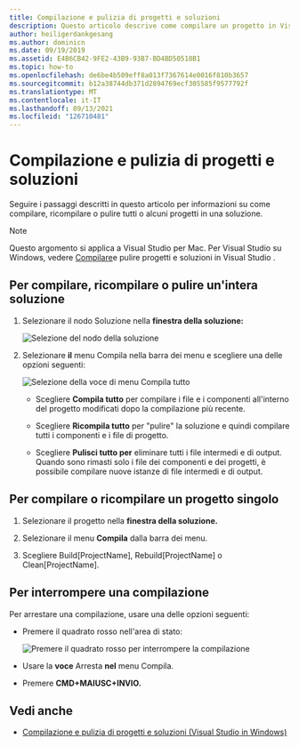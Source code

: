 ```yaml
---
title: Compilazione e pulizia di progetti e soluzioni
description: Questo articolo descrive come compilare un progetto in Visual Studio per Mac
author: heiligerdankgesang
ms.author: dominicn
ms.date: 09/19/2019
ms.assetid: E4B6CB42-9FE2-43B9-93B7-BD4BD50518B1
ms.topic: how-to
ms.openlocfilehash: de6be4b509eff8a013f7367614e0016f810b3657
ms.sourcegitcommit: b12a38744db371d2894769ecf305585f9577792f
ms.translationtype: MT
ms.contentlocale: it-IT
ms.lasthandoff: 09/13/2021
ms.locfileid: "126710481"
---
```

# <a name="building-and-cleaning-projects-and-solutions"></a>Compilazione e pulizia di progetti e soluzioni

Seguire i passaggi descritti in questo articolo per informazioni su come compilare, ricompilare o pulire tutti o alcuni progetti in una soluzione.

> [!NOTE]
> Questo argomento si applica a Visual Studio per Mac. Per Visual Studio su Windows, vedere [Compilare](/visualstudio/ide/building-and-cleaning-projects-and-solutions-in-visual-studio)e pulire progetti e soluzioni in Visual Studio .

## <a name="to-build-rebuild-or-clean-an-entire-solution"></a>Per compilare, ricompilare o pulire un'intera soluzione

1. Selezionare il nodo Soluzione nella **finestra della soluzione:**

    ![Selezione del nodo della soluzione](media/compiling-and-building-image1.png)

2. Selezionare **il** menu Compila nella barra dei menu e scegliere una delle opzioni seguenti:

    ![Selezione della voce di menu Compila tutto](media/compiling-and-building-image2.png)

    * Scegliere **Compila tutto** per compilare i file e i componenti all'interno del progetto modificati dopo la compilazione più recente.

    * Scegliere **Ricompila tutto** per "pulire" la soluzione e quindi compilare tutti i componenti e i file di progetto.

    * Scegliere **Pulisci tutto per** eliminare tutti i file intermedi e di output. Quando sono rimasti solo i file dei componenti e dei progetti, è possibile compilare nuove istanze di file intermedi e di output.

## <a name="to-build-or-rebuild-a-single-project"></a>Per compilare o ricompilare un progetto singolo

1. Selezionare il progetto nella **finestra della soluzione.**

2. Selezionare il menu **Compila** dalla barra dei menu.

3. Scegliere Build[ProjectName], Rebuild[ProjectName] o Clean[ProjectName].

## <a name="to-stop-a-build"></a>Per interrompere una compilazione

Per arrestare una compilazione, usare una delle opzioni seguenti:

* Premere il quadrato rosso nell'area di stato:

    ![Premere il quadrato rosso per interrompere la compilazione](media/compiling-and-building-image3.png)

* Usare la **voce** Arresta **nel** menu Compila.

* Premere **CMD+MAIUSC+INVIO.**

## <a name="see-also"></a>Vedi anche

- [Compilazione e pulizia di progetti e soluzioni (Visual Studio in Windows)](/visualstudio/ide/building-and-cleaning-projects-and-solutions-in-visual-studio)